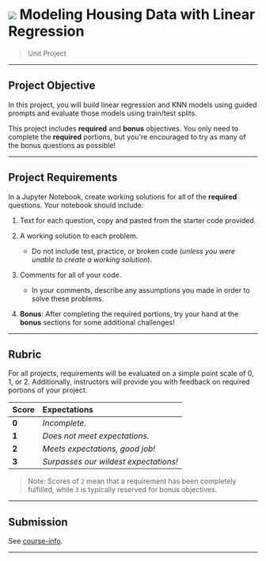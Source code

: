 # ![](https://ga-dash.s3.amazonaws.com/production/assets/logo-9f88ae6c9c3871690e33280fcf557f33.png) Modeling Housing Data with Linear Regression

> Unit Project

---

## Project Objective

In this project, you will build linear regression and KNN models using guided prompts and evaluate those models using train/test splits.

This project includes **required** and **bonus** objectives. You only need to complete the **required** portions, but you're encouraged to try as many of the bonus questions as possible!

---

## Project Requirements

In a Jupyter Notebook, create working solutions for all of the **required** questions. Your notebook should include:

1. Text for each question, copy and pasted from the starter code provided.
2. A working solution to each problem.
   - Do not include test, practice, or broken code (*unless you were unable to create a working solution*).
3. Comments for all of your code.
   - In your comments, describe any assumptions you made in order to solve these problems.

4. **Bonus**: After completing the required portions, try your hand at the **bonus** sections for some additional challenges!


---

## Rubric

For all projects, requirements will be evaluated on a simple point scale of 0, 1, or 2. Additionally, instructors will provide you with feedback on required portions of your project.

Score | Expectations
:--- | :---
**0** | _Incomplete._
**1** | _Does not meet expectations._
**2** | _Meets expectations, good job!_
**3** | _Surpasses our wildest expectations!_

> Note: Scores of `2` mean that a requirement has been completely fulfilled, while `3` is typically reserved for bonus objectives.


---


## Submission

See [course-info](https://git.generalassemb.ly/chi-ds-8/course_info#project-submission-procedure).

---
